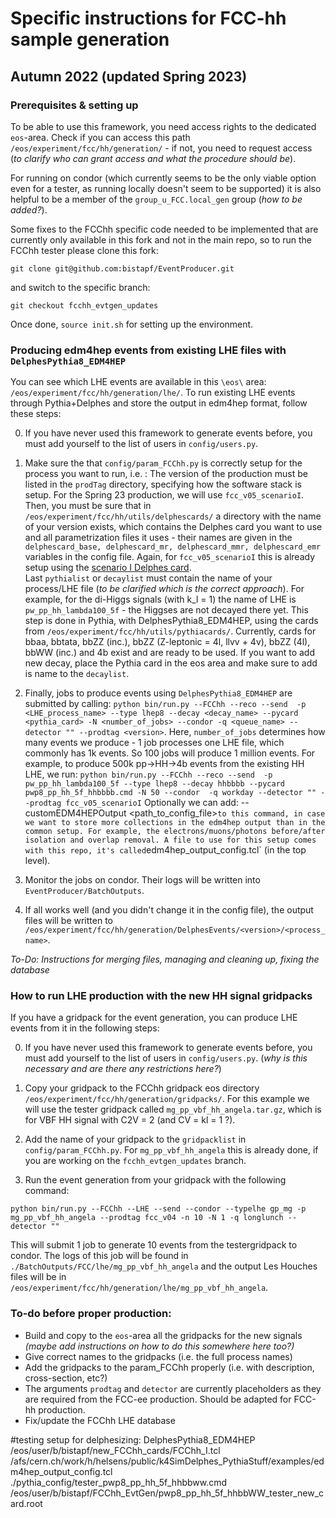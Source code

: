 # Specific instructions for FCC-hh sample generation

## Autumn 2022 (updated Spring 2023) 

### Prerequisites & setting up 

To be able to use this framework, you need access rights to the dedicated `eos`-area. Check if you can access this path `/eos/experiment/fcc/hh/generation/` - if not, you need to request access (*to clarify who can grant access and what the procedure should be*). 

For running on condor (which currently seems to be the only viable option even for a tester, as running locally doesn't seem to be supported) it is also helpful to be a member of the `group_u_FCC.local_gen` group (*how to be added?*). 

Some fixes to the FCChh specific code needed to be implemented that are currently only available in this fork and not in the main repo, so to run the FCChh tester please clone this fork: 

``` git clone git@github.com:bistapf/EventProducer.git ```

and switch to the specific branch:

 ``` git checkout fcchh_evtgen_updates ``` 

 Once done, `source init.sh` for setting up the environment. 
 
### Producing edm4hep events from existing LHE files with `DelphesPythia8_EDM4HEP`

You can see which LHE events are available in this `\eos\` area: `/eos/experiment/fcc/hh/generation/lhe/`. To run existing LHE events through Pythia+Delphes and store the output in edm4hep format, follow these steps: 

0. If you have never used this framework to generate events before, you must add yourself to the list of users in `config/users.py`.

1. Make sure the that `config/param_FCChh.py` is correctly setup for the process you want to run, i.e. : The version of the production must be listed in the `prodTag` directory, specifying how the software stack is setup. For the Spring 23 production, we will use `fcc_v05_scenarioI`. 
Then, you must be sure that in `/eos/experiment/fcc/hh/utils/delphescards/` a directory with the name of your version exists, which contains the Delphes card you want to use and all parametrization files it uses - their names are given in the `delphescard_base, delphescard_mr, delphescard_mmr, delphescard_emr` variables in the config file. Again, for `fcc_v05_scenarioI` this is already setup using the [scenario I Delphes card](https://github.com/bistapf/delphes/blob/master/cards/FCC/scenarios/FCChh_I.tcl).  
Last `pythialist` or `decaylist` must contain the name of your process/LHE file (*to be clarified which is the correct approach*). For example, for the di-Higgs signals (with k_l = 1) the name of LHE is `pw_pp_hh_lambda100_5f` - the Higgses are not decayed there yet. This step is done in Pythia, with DelphesPythia8_EDM4HEP, using the cards from `/eos/experiment/fcc/hh/utils/pythiacards/`. Currently, cards for bbaa, bbtata, bbZZ (inc.), bbZZ (Z-leptonic = 4l, llvv + 4v), bbZZ (4l), bbWW (inc.) and 4b exist and are ready to be used. If you want to add new decay, place the Pythia card in the eos area and make sure to add is name to the `decaylist`. 

2. Finally, jobs to produce events using `DelphesPythia8_EDM4HEP` are submitted by calling: 
```python bin/run.py --FCChh --reco --send  -p <LHE_process_name> --type lhep8 --decay <decay_name> --pycard <pythia_card> -N <number_of_jobs> --condor -q <queue_name> --detector "" --prodtag <version>```. 
Here, `number_of_jobs` determines how many events we produce - 1 job processes one LHE file, which commonly has 1k events. So 100 jobs will produce 1 million events. 
For example, to produce 500k pp->HH->4b events from the existing HH LHE, we run: 
```python bin/run.py --FCChh --reco --send  -p pw_pp_hh_lambda100_5f --type lhep8 --decay hhbbbb --pycard pwp8_pp_hh_5f_hhbbbb.cmd -N 50 --condor  -q workday --detector "" --prodtag fcc_v05_scenarioI```
Optionally we can add: --customEDM4HEPOutput <path_to_config_file>` to this command, in case we want to store more collections in the edm4hep output than in the common setup. For example, the electrons/muons/photons before/after isolation and overlap removal. A file to use for this setup comes with this repo, it's called `edm4hep_output_config.tcl` (in the top level). 

3. Monitor the jobs on condor. Their logs will be written into `EventProducer/BatchOutputs`. 

4. If all works well (and you didn't change it in the config file), the output files will be written to `/eos/experiment/fcc/hh/generation/DelphesEvents/<version>/<process_name>`. 

*To-Do: Instructions for merging files, managing and cleaning up, fixing the database* 

### How to run LHE production with the new HH signal gridpacks 

If you have a gridpack for the event generation, you can produce LHE events from it in the following steps: 

0. If you have never used this framework to generate events before, you must add yourself to the list of users in `config/users.py`. (*why is this necessary and are there any restrictions here?*)

1. Copy your gridpack to the FCChh gridpack eos directory `/eos/experiment/fcc/hh/generation/gridpacks/`. For this example we will use the tester gridpack called `mg_pp_vbf_hh_angela.tar.gz`, which is for VBF HH signal with C2V = 2 (and CV = kl = 1 ?). 

2. Add the name of your gridpack to the `gridpacklist` in `config/param_FCChh.py`. For `mg_pp_vbf_hh_angela` this is already done, if you are working on the `fcchh_evtgen_updates` branch. 

3. Run the event generation from your gridpack with the following command:

``` python bin/run.py --FCChh --LHE --send --condor --typelhe gp_mg -p mg_pp_vbf_hh_angela --prodtag fcc_v04 -n 10 -N 1 -q longlunch --detector "" ``` 

This will submit 1 job to generate 10 events from the testergridpack to condor. The logs of this job will be found in `./BatchOutputs/FCC/lhe/mg_pp_vbf_hh_angela` and the output Les Houches files will be in `/eos/experiment/fcc/hh/generation/lhe/mg_pp_vbf_hh_angela`. 

### To-do before proper production:
- Build and copy to the `eos`-area all the gridpacks for the new signals *(maybe add instructions on how to do this somewhere here too?)*
- Give correct names to the gridpacks (i.e. the full process names)
- Add the gridpacks to the param_FCChh properly (i.e. with description, cross-section, etc?)
- The arguments `prodtag` and `detector` are currently placeholders as they are required from the FCC-ee production. Should be adapted for FCC-hh production. 
- Fix/update the FCChh LHE database


#testing setup for delphesizing:
DelphesPythia8_EDM4HEP /eos/user/b/bistapf/new_FCChh_cards/FCChh_I.tcl /afs/cern.ch/work/h/helsens/public/k4SimDelphes_PythiaStuff/examples/edm4hep_output_config.tcl ./pythia_config/tester_pwp8_pp_hh_5f_hhbbww.cmd /eos/user/b/bistapf/FCChh_EvtGen/pwp8_pp_hh_5f_hhbbWW_tester_new_card.root
